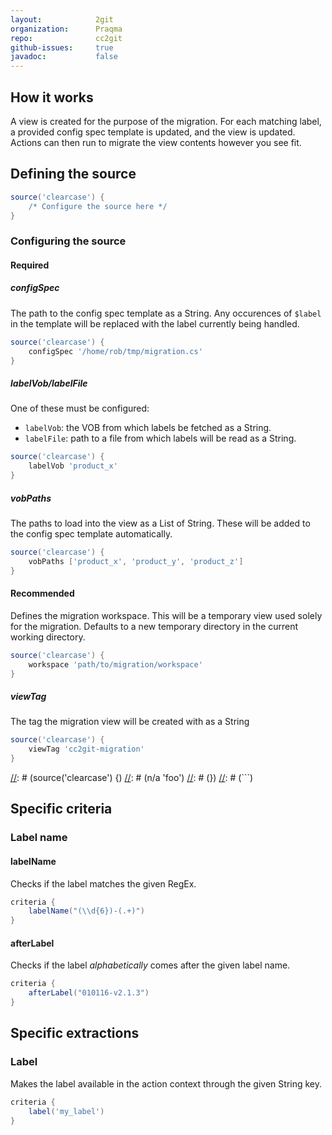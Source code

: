```yaml
---
layout:            2git
organization:      Praqma
repo:              cc2git
github-issues:     true
javadoc:           false
---
```


## How it works

A view is created for the purpose of the migration.
For each matching label, a provided config spec template is updated, and the view is updated.
Actions can then run to migrate the view contents however you see fit.

## Defining the source

```groovy
source('clearcase') {
    /* Configure the source here */
}
```

### Configuring the source

#### Required

##### configSpec

The path to the config spec template as a String.
Any occurences of `$label` in the template will be replaced with the label currently being handled.

```groovy
source('clearcase') {
    configSpec '/home/rob/tmp/migration.cs'
}
```

##### labelVob/labelFile

One of these must be configured:

* `labelVob`: the VOB from which labels be fetched as a String.
* `labelFile`: path to a file from which labels will be read as a String.

```groovy
source('clearcase') {
    labelVob 'product_x'
}
```

##### vobPaths

The paths to load into the view as a List of String.
These will be added to the config spec template automatically.

```groovy
source('clearcase') {
    vobPaths ['product_x', 'product_y', 'product_z']
}
```

#### Recommended

Defines the migration workspace. This will be a temporary view used solely for the migration.
Defaults to a new temporary directory in the current working directory.

```groovy
source('clearcase') {
    workspace 'path/to/migration/workspace'
}
```

##### viewTag

The tag the migration view will be created with as a String

```groovy
source('clearcase') {
    viewTag 'cc2git-migration'
}
```

[//]: # ()
[//]: # (#### Optional)
[//]: # ()
[//]: # (##### n/a)
[//]: # ()
[//]: # (n/a)
[//]: # ()
[//]: # (```)
[//]: # (source('clearcase'\) {)
[//]: # (n/a 'foo')
[//]: # (})
[//]: # (```)

## Specific criteria

### Label name

#### labelName

Checks if the label matches the given RegEx.

```groovy
criteria {
    labelName("(\\d{6})-(.+)")
}
```

#### afterLabel

Checks if the label _alphabetically_ comes after the given label name.

```groovy
criteria {
    afterLabel("010116-v2.1.3")
}
```

## Specific extractions

### Label

Makes the label available in the action context through the given String key.

```groovy
criteria {
    label('my_label')
}
```
